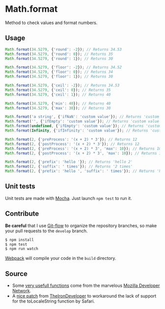 # Math.format


Method to check values and format numbers.


## Usage

``` javascript
Math.format(34.5279, {'round': -2}); // Returns 34.53
Math.format(34.5279, {'round': 0}); // Returns 35
Math.format(34.5279, {'round': 1}); // Returns 30

Math.format(34.5279, {'floor': -2}); // Returns 34.52
Math.format(34.5279, {'floor': 0}); // Returns 34
Math.format(34.5279, {'floor': 1}); // Returns 30

Math.format(34.5279, {'ceil': -2}); // Returns 34.53
Math.format(34.5279, {'ceil': 0}); // Returns 35
Math.format(34.5279, {'ceil': 1}); // Returns 40

Math.format(34.5279, {'min': 40}); // Returns 40
Math.format(34.5279, {'max': 30}); // Returns 30

Math.format('a string', {'ifNaN': 'custom value'}); // Returns 'custom value'
Math.format('', {'ifEmpty': 'custom value'}); // Returns 'custom value'
Math.format(undefined, {'ifEmpty': 'custom value'}); // Returns 'custom value'
Math.format(Infinity, {'ifInfinity': 'custom value'}); // Returns 'custom value'

Math.format(2, {'preProcess': '(x + 2) * 3'}); // Returns 12
Math.format(2, {'postProcess': '(x + 2) * 3'}); // Returns 12
Math.format(2, {'preProcess': '(x + 2) * 3', 'max': 10}); // Returns 10
Math.format(2, {'postProcess': '(x + 2) * 3', 'max': 10}); // Returns 12

Math.format(2, {'prefix': 'hello '}); // Returns 'hello 2'
Math.format(2, {'suffix': ' times'}); // Returns '2 times'
Math.format(2, {'prefix': 'hello ', 'suffix': ' times'}); // Returns 'hello 2 times'
```

## Unit tests

Unit tests are made with [Mocha](http://mochajs.org). Just launch `npm test` to run it.

## Contribute

**Be careful** that I use [Git-flow](http://nvie.com/posts/a-successful-git-branching-model) to organize the repository branches, so make your pull requests to the `develop` branch.

``` bash
$ npm install
$ npm test
$ npm run watch
```

[Webpack](https://webpack.github.io) will compile your code in the `build` directory.

## Source

* Some [very usefull functions](https://developer.mozilla.org/en-US/docs/Web/JavaScript/Reference/Global_Objects/Math/round) come from the marvelous [Mozilla Developer Network](https://developer.mozilla.org).
* A [nice patch](https://github.com/TheIronDeveloper/NumberToLocaleStringPatch) from [TheIronDeveloper](https://github.com/TheIronDeveloper) to workaround the lack of support for the toLocaleString function by Safari.
